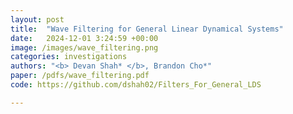 ```yaml
---
layout: post
title:  "Wave Filtering for General Linear Dynamical Systems"
date:   2024-12-01 3:24:59 +00:00
image: /images/wave_filtering.png
categories: investigations    
authors: "<b> Devan Shah* </b>, Brandon Cho*"
paper: /pdfs/wave_filtering.pdf
code: https://github.com/dshah02/Filters_For_General_LDS

---
```

